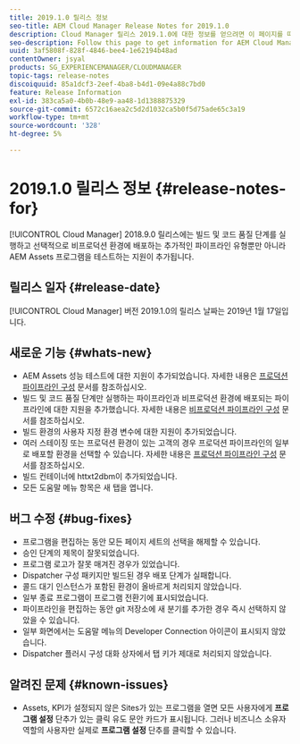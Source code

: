 ```yaml
---
title: 2019.1.0 릴리스 정보
seo-title: AEM Cloud Manager Release Notes for 2019.1.0
description: Cloud Manager 릴리스 2019.1.0에 대한 정보를 얻으려면 이 페이지를 따르십시오.
seo-description: Follow this page to get information for AEM Cloud Manager Release 2019.1.0.
uuid: 3af5808f-828f-4846-bee4-1e62194b48ad
contentOwner: jsyal
products: SG_EXPERIENCEMANAGER/CLOUDMANAGER
topic-tags: release-notes
discoiquuid: 85a1dcf3-2eef-4ba8-b4d1-09e4a88c7bd0
feature: Release Information
exl-id: 383ca5a0-4b0b-48e9-aa48-1d1388875329
source-git-commit: 6572c16aea2c5d2d1032ca5b0f5d75ade65c3a19
workflow-type: tm+mt
source-wordcount: '328'
ht-degree: 5%

---
```


# 2019.1.0 릴리스 정보 {#release-notes-for}

[!UICONTROL Cloud Manager] 2018.9.0 릴리스에는 빌드 및 코드 품질 단계를 실행하고 선택적으로 비프로덕션 환경에 배포하는 추가적인 파이프라인 유형뿐만 아니라 AEM Assets 프로그램을 테스트하는 지원이 추가됩니다.

## 릴리스 일자 {#release-date}

[!UICONTROL Cloud Manager] 버전 2019.1.0의 릴리스 날짜는 2019년 1월 17일입니다.

## 새로운 기능 {#whats-new}

* AEM Assets 성능 테스트에 대한 지원이 추가되었습니다. 자세한 내용은 [프로덕션 파이프라인 구성](/help/using/production-pipelines.md) 문서를 참조하십시오.
* 빌드 및 코드 품질 단계만 실행하는 파이프라인과 비프로덕션 환경에 배포되는 파이프라인에 대한 지원을 추가했습니다. 자세한 내용은 [비프로덕션 파이프라인 구성](/help/using/non-production-pipelines.md) 문서를 참조하십시오.
* 빌드 환경의 사용자 지정 환경 변수에 대한 지원이 추가되었습니다.
* 여러 스테이징 또는 프로덕션 환경이 있는 고객의 경우 프로덕션 파이프라인의 일부로 배포할 환경을 선택할 수 있습니다. 자세한 내용은 [프로덕션 파이프라인 구성](/help/using/production-pipelines.md) 문서를 참조하십시오.
* 빌드 컨테이너에 httxt2dbm이 추가되었습니다.
* 모든 도움말 메뉴 항목은 새 탭을 엽니다.

## 버그 수정 {#bug-fixes}

* 프로그램을 편집하는 동안 모든 페이지 세트의 선택을 해제할 수 있습니다.
* 승인 단계의 제목이 잘못되었습니다.
* 프로그램 로고가 잘못 매겨진 경우가 있었습니다.
* Dispatcher 구성 패키지만 빌드된 경우 배포 단계가 실패합니다.
* 콜드 대기 인스턴스가 포함된 환경이 올바르게 처리되지 않았습니다.
* 일부 종료 프로그램이 프로그램 전환기에 표시되었습니다.
* 파이프라인을 편집하는 동안 git 저장소에 새 분기를 추가한 경우 즉시 선택하지 않았을 수 있습니다.
* 일부 화면에서는 도움말 메뉴의 Developer Connection 아이콘이 표시되지 않았습니다.
* Dispatcher 플러시 구성 대화 상자에서 탭 키가 제대로 처리되지 않았습니다.

## 알려진 문제 {#known-issues}

* Assets, KPI가 설정되지 않은 Sites가 있는 프로그램을 열면 모든 사용자에게 **프로그램 설정** 단추가 있는 클릭 유도 문안 카드가 표시됩니다. 그러나 비즈니스 소유자 역할의 사용자만 실제로 **프로그램 설정** 단추를 클릭할 수 있습니다.
